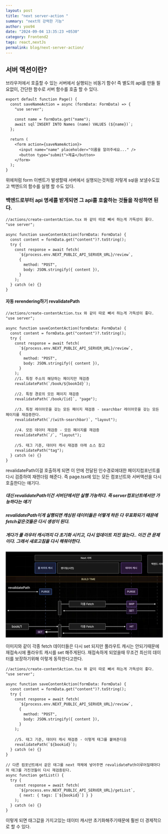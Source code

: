```yaml
---
layout: post
title: "next server-action "
summary: "next의 강력한 기능"
author: yoo94
date: "2024-09-04 13:35:23 +0530"
category: Frontend2
tags: react,nextJs
permalink: blog/next-server-action/
---
```


## 서버 액션이란?

브라우저에서 호출할 수 있는 서버에서 실행되는 비동기 함수!
즉 별도의 api를 만들 필요없이, 간단한 함수로 서버 함수를 호출 할 수 있다.

```tsx
export default function Page() {
  const saveNameAction = async (formData: FormData) => {
    "use server";

    const name = formData.get("name");
    await sql`INSERT INTO Names (name) VALUES (${name})`;
  };

  return (
    <form action={saveNameAction}>
      <input name="name" placeholder="이름을 알려주세요..." />
      <button type="submit">제출</button>
    </form>
  );
}
```

위에처럼 form 이벤트가 발생할때 서버에서 실행되는것처럼 저렇게 sql을 보낼수도있고 백엔드의 함수를 실행 할 수도 있다.

### 백엔드로부터 api 명세를 받게되면 그 api를 호출하는 것들을 작성하면 된다.

```tsx
//actions/create-contentAction.tsx 와 같이 따로 빼서 하는게 가독성이 좋다.
"use server";

async function saveContentAction(formData: FormData) {
  const content = formData.get("content")?.toString();
  try {
    const response = await fetch(
      `${process.env.NEXT_PUBLIC_API_SERVER_URL}/review`,
      {
        method: "POST",
        body: JSON.stringify({ content }),
      }
    );
  } catch (e) {}
}
```

#### 자동 rerendering하기 revalidatePath

```tsx
//actions/create-contentAction.tsx 와 같이 따로 빼서 하는게 가독성이 좋다.
"use server";

async function saveContentAction(formData: FormData) {
  const content = formData.get("content")?.toString();
  try {
    const response = await fetch(
      `${process.env.NEXT_PUBLIC_API_SERVER_URL}/review`,
      {
        method: "POST",
        body: JSON.stringify({ content }),
      }
    );
    //1. 특정 주소의 해당하는 페이지만 재검증
    revalidatePath(`/book/${bookId}`);

    //2. 특정 경로의 모든 페이지 재검증
    revalidatePath(`/book/[id]`, "page");

    //3. 특정 레이아웃을 갖는 모든 페이지 재검증 - searchbar 레이아웃을 갖는 모든 페이지를 재검증한다.
    revalidatePath(`/(with-searchbar)`, "layout");

    //4. 모든 데이터 재검증 - 모든 페이지를 재검증
    revalidatePath(`/`, "layout");

    //5. 태그 기준, 데이터 캐시 재검증 아래 소스 참고
    revalidatePath("tag");
  } catch (e) {}
}
```

revalidatePath이걸 호출하게 되면 이 안에 전달된 인수경로에대한 페이지컴포넌트를 다시 검증하여 재렌더링 해준다. 즉 page.tsx에 있는 모든 컴포넌트와 서버액션을 다시 호출한다는 얘기다.

##### 대신 revalidatePath이건 서버단에서만 실행 가능하다. 즉 server컴포넌트에서만 가능하다는 얘기

##### revalidatePath이게 실행되면 캐싱된 데이터들은 어떻게 하든 다 무표화되기 때문에 fetch같은것들은 다시 생성이 된다.

##### 게다가 풀 라우터 캐시까지 다 초기화 시키고, 다시 업데이트 치진 않는다.. 이건 큰 문제이다. 그래서 새로고침을 다시 해줘야한다.

<img src="/blog/postImg/next-server-action0904.png" alt="next-server-action0904.png" style="max-width:100%;">

이미지와 같이 각종 fetch 데이터들은 다시 set 되지만 풀라우트 캐시는 안되기때문에 재접속시에 풀라우트 캐시를 set 해주게된다. 재접속하게 되었을때 무조건 최신의 데이터를 보장하기위해 이렇게 동작한다고한다.

```tsx
//actions/create-contentAction.tsx 와 같이 따로 빼서 하는게 가독성이 좋다.
"use server";

async function saveContentAction(formData: FormData) {
  const content = formData.get("content")?.toString();
  try {
    const response = await fetch(
      `${process.env.NEXT_PUBLIC_API_SERVER_URL}/review`,
      {
        method: "POST",
        body: JSON.stringify({ content }),
      }
    );

    //5. 태그 기준, 데이터 캐시 재검증 - 이렇게 태그를 붙여준다음
    revalidatePath(`${bookid}`);
  } catch (e) {}
}

// 다른 컴포넌트에서 같은 태그를 next 객체에 넣어주면 revalidatePath이루어질때마다 저 태그를 가진것들이 다시 재검증된다.
async function getList() {
  try {
    const response = await fetch(
      `${process.env.NEXT_PUBLIC_API_SERVER_URL}/getList`,
      { next: { tags: [`${bookid}`] } }
    );
  } catch (e) {}
}
```

이렇게 되면 태그값을 가지고있는 데이터 캐시만 초기화해주기때문에 훨씬 더 경제적으로 할 수 있다.
